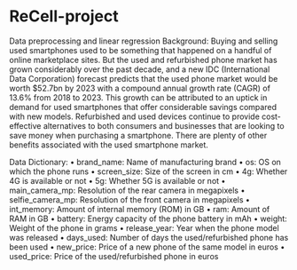 # ReCell-project
Data preprocessing and linear regression
Background:
Buying and selling used smartphones used to be something that happened on a handful of online marketplace sites. But the used and refurbished phone market has grown considerably over the past decade, and a new IDC (International Data Corporation) forecast predicts that the used phone market would be worth $52.7bn by 2023 with a compound annual growth rate (CAGR) of 13.6% from 2018 to 2023. This growth can be attributed to an uptick in demand for used smartphones that offer considerable savings compared with new models. Refurbished and used devices continue to provide cost-effective alternatives to both consumers and businesses that are looking to save money when purchasing a smartphone. There are plenty of other benefits associated with the used smartphone market.

Data Dictionary:
• brand_name: Name of manufacturing brand
• os: OS on which the phone runs
• screen_size: Size of the screen in cm
• 4g: Whether 4G is available or not
• 5g: Whether 5G is available or not
• main_camera_mp: Resolution of the rear camera in megapixels
• selfie_camera_mp: Resolution of the front camera in megapixels
• int_memory: Amount of internal memory (ROM) in GB
• ram: Amount of RAM in GB
• battery: Energy capacity of the phone battery in mAh
• weight: Weight of the phone in grams
• release_year: Year when the phone model was released
• days_used: Number of days the used/refurbished phone has been used
• new_price: Price of a new phone of the same model in euros
• used_price: Price of the used/refurbished phone in euros
